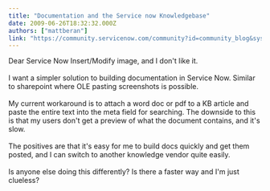 ```yaml
---
title: "Documentation and the Service now Knowledgebase"
date: 2009-06-26T18:32:32.000Z
authors: ["mattberan"]
link: "https://community.servicenow.com/community?id=community_blog&sys_id=d86d6a29dbd0dbc01dcaf3231f961973"
---
```

<p>Dear Service Now Insert/Modify image, and I don't like it.<br /><br />I want a simpler solution to building documentation in Service Now. Similar to sharepoint where OLE pasting screenshots is possible.<br /><br />My current workaround is to attach a word doc or pdf to a KB article and paste the entire text into the meta field for searching. The downside to this is that my users don't get a preview of what the document contains, and it's slow.<br /><br />The positives are that it's easy for me to build docs quickly and get them posted, and I can switch to another knowledge vendor quite easily.<br /><br />Is anyone else doing this differently? Is there a faster way and I'm just clueless?</p>